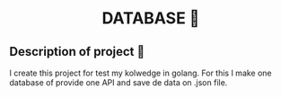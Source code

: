 <h1 align="center">DATABASE 💾</h1>

## Description of project 🧐
<p>I create this project for test my kolwedge in golang. For this I make one database of provide one API and save de data on .json file.</p>
